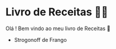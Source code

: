 # Livro de Receitas :man_cook:

Olá ! Bem vindo ao meu livro de Receitas :wave:

- Strogonoff de Frango



